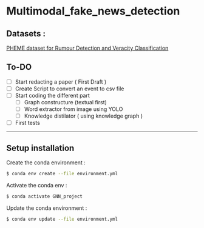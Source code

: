 # Multimodal_fake_news_detection

## Datasets :
[PHEME dataset for Rumour Detection and Veracity Classification](https://figshare.com/articles/dataset/PHEME_dataset_for_Rumour_Detection_and_Veracity_Classification/6392078)

## To-DO

- [ ] Start redacting a paper ( First Draft )
- [ ] Create Script to convert an event to csv file
- [ ] Start coding the different part
    - [ ] Graph constructure (textual first)
    - [ ] Word extractor from image using YOLO
    - [ ] Knowledge distilator ( using knowledge graph )
- [ ] First tests

---

## Setup installation

Create the conda environment :
```bash
$ conda env create --file environment.yml
```

Activate the conda env :
```bash
$ conda activate GNN_project
```

Update the conda environment :
```bash
$ conda env update --file environment.yml
```